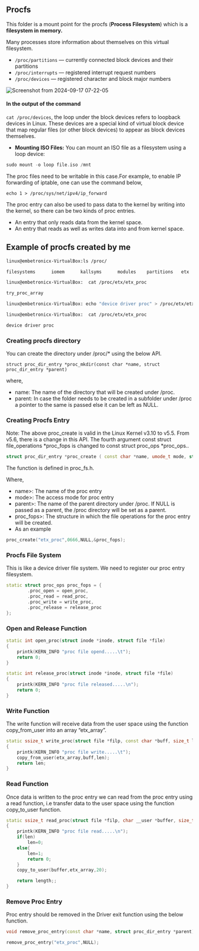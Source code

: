 ## Procfs 
This folder is a mount point for the procfs (**Process Filesystem**) which is a **filesystem in memory.**

Many processes store information about themselves on this virtual filesystem. 

- `/proc/partitions` — currently connected block devices and their partitions
- `/proc/interrupts` — registered interrupt request numbers
- `/proc/devices` — registered character and block major numbers

![Screenshot from 2024-09-17 07-22-05](https://github.com/user-attachments/assets/e5e3d856-6dd8-441e-a3af-322397fab18b)

#### In the output of the command 
 `cat /proc/devices`, the loop under the block devices refers to loopback devices in Linux. 
These devices are a special kind of virtual block device that map regular files (or other block devices) to appear as block devices themselves.
- **Mounting ISO Files:** You can mount an ISO file as a filesystem using a loop device:

```c++
sudo mount -o loop file.iso /mnt
```


The proc files need to be writable in this case.For example, to enable IP forwarding of iptable, one can use the command below,

`echo 1 > /proc/sys/net/ipv4/ip_forward`


The proc entry can also be used to pass data to the kernel by writing into the kernel, so there can be two kinds of proc entries.

- An entry that only reads data from the kernel space.
- An entry that reads as well as writes data into and from kernel space.

## Example of procfs created by me
```bash
linux@embetronicx-VirtualBox:ls /proc/

filesystems      iomem      kallsyms      modules    partitions   etx

linux@embetronicx-VirtualBox:  cat /proc/etx/etx_proc

try_proc_array

linux@embetronicx-VirtualBox: echo "device driver proc" > /proc/etx/etx_proc

linux@embetronicx-VirtualBox:  cat /proc/etx/etx_proc

device driver proc
```
### Creating procfs directory

You can create the directory under /proc/* using the below API.

`struct proc_dir_entry *proc_mkdir(const char *name, struct proc_dir_entry *parent)`

where,

- name: The name of the directory that will be created under /proc.
- parent: In case the folder needs to be created in a subfolder under /proc a pointer to the same is passed else it can be left as NULL.


### Creating Procfs Entry

Note: The above proc_create is valid in the Linux Kernel v3.10 to v5.5. From v5.6, there is a change in this API. The fourth argument const struct file_operations *proc_fops is changed to const struct proc_ops *proc_ops..

```c++
struct proc_dir_entry *proc_create ( const char *name, umode_t mode, struct proc_dir_entry *parent, const struct file_operations *proc_fops )
```

The function is defined in proc_fs.h.

Where,

- name>: The name of the proc entry
- mode>: The access mode for proc entry
- parent>: The name of the parent directory under /proc. If NULL is passed as a parent, the /proc directory will be set as a parent.
- proc_fops>: The structure in which the file operations for the proc entry will be created.
- As an example 
```c++
proc_create("etx_proc",0666,NULL,&proc_fops);
```


### Procfs File System
This is like a device driver file system. We need to register our proc entry filesystem. 
```c++
static struct proc_ops proc_fops = {
        .proc_open = open_proc,
        .proc_read = read_proc,
        .proc_write = write_proc,
        .proc_release = release_proc
};
```

### Open and Release Function
```c++
static int open_proc(struct inode *inode, struct file *file)
{
    printk(KERN_INFO "proc file opend.....\t");
    return 0;
}

static int release_proc(struct inode *inode, struct file *file)
{
    printk(KERN_INFO "proc file released.....\n");
    return 0;
}
```

### Write Function
The write function will receive data from the user space using the function copy_from_user into an array “etx_array”.
```c++
static ssize_t write_proc(struct file *filp, const char *buff, size_t len, loff_t * off)
{
    printk(KERN_INFO "proc file write.....\t");
    copy_from_user(etx_array,buff,len);
    return len;
}
```



### Read Function

Once data is written to the proc entry we can read from the proc entry using a read function, i.e transfer data to the user space using the function copy_to_user function.
```c++
static ssize_t read_proc(struct file *filp, char __user *buffer, size_t length,loff_t * offset)
{
    printk(KERN_INFO "proc file read.....\n");
    if(len)
        len=0;
    else{
        len=1;
        return 0;
    }
    copy_to_user(buffer,etx_array,20);

    return length;;
}
```

### Remove Proc Entry
Proc entry should be removed in the Driver exit function using the below function.
```c++
void remove_proc_entry(const char *name, struct proc_dir_entry *parent);

remove_proc_entry("etx_proc",NULL);
```
